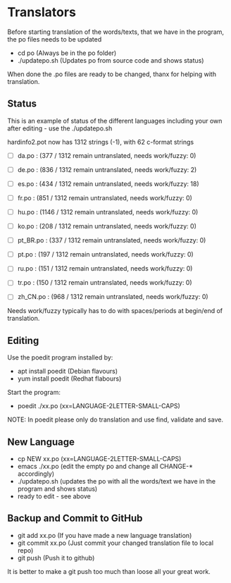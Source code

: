 Translators
===========

Before starting translation of the words/texts, that we have in the program, the po files
needs to be updated
 - cd po            (Always be in the po folder)
 - ./updatepo.sh    (Updates po from source code and shows status)

When done the .po files are ready to be changed, thanx for helping with translation.

Status
------
This is an example of status of the different languages including your own after
editing - use the ./updatepo.sh

hardinfo2.pot now has 1312 strings (-1), with 62 c-format strings
- [ ] da.po : (377 / 1312 remain untranslated, needs work/fuzzy: 0)
- [ ] de.po : (836 / 1312 remain untranslated, needs work/fuzzy: 2)
- [ ] es.po : (434 / 1312 remain untranslated, needs work/fuzzy: 18)
- [ ] fr.po : (851 / 1312 remain untranslated, needs work/fuzzy: 0)
- [ ] hu.po : (1146 / 1312 remain untranslated, needs work/fuzzy: 0)
- [ ] ko.po : (208 / 1312 remain untranslated, needs work/fuzzy: 0)
- [ ] pt_BR.po : (337 / 1312 remain untranslated, needs work/fuzzy: 0)
- [ ] pt.po : (197 / 1312 remain untranslated, needs work/fuzzy: 0)
- [ ] ru.po : (151 / 1312 remain untranslated, needs work/fuzzy: 0)
- [ ] tr.po : (150 / 1312 remain untranslated, needs work/fuzzy: 0)
- [ ] zh_CN.po : (968 / 1312 remain untranslated, needs work/fuzzy: 0)


Needs work/fuzzy typically has to do with spaces/periods at begin/end of translation.

Editing
-------
Use the poedit program installed by:
 - apt install poedit  (Debian flavours)
 - yum install poedit  (Redhat flabours)

Start the program:
 - poedit ./xx.po   (xx=LANGUAGE-2LETTER-SMALL-CAPS)

NOTE: In poedit please only do translation and use find, validate and save.


New Language
------------
 - cp NEW xx.po  (xx=LANGUAGE-2LETTER-SMALL-CAPS)
 - emacs ./xx.po    (edit the empty po and change all CHANGE-* accordingly)
 - ./updatepo.sh    (updates the po with all the words/text we have in the program and shows status)
 - ready to edit - see above


Backup and Commit to GitHub
---------------------------
 - git add xx.po    (If you have made a new language translation)
 - git commit xx.po (Just commit your changed translation file to local repo)
 - git push         (Push it to github)

It is better to make a git push too much than loose all your great work.
